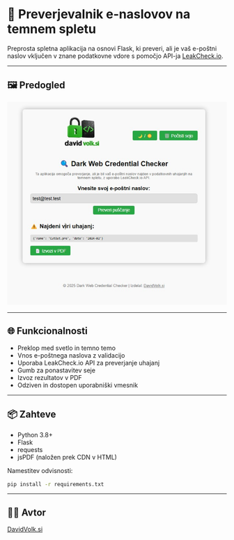 # 🔐 Preverjevalnik e-naslovov na temnem spletu

Preprosta spletna aplikacija na osnovi Flask, ki preveri, ali je vaš e-poštni naslov vključen v znane podatkovne vdore s pomočjo API-ja [LeakCheck.io](https://leakcheck.io/).

---

## 🖼️ Predogled
![Posnetek zaslona](static/darkwebchecker.png)

---

## 🌐 Funkcionalnosti

- Preklop med svetlo in temno temo
- Vnos e-poštnega naslova z validacijo
- Uporaba LeakCheck.io API za preverjanje uhajanj
- Gumb za ponastavitev seje
- Izvoz rezultatov v PDF
- Odziven in dostopen uporabniški vmesnik

---

## 📦 Zahteve

- Python 3.8+
- Flask
- requests
- jsPDF (naložen prek CDN v HTML)

Namestitev odvisnosti:
```bash
pip install -r requirements.txt
```

---

## 👨‍💻 Avtor
[DavidVolk.si](https://davidvolk.si)
